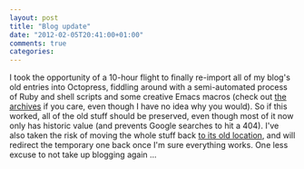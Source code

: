 ```yaml
---
layout: post
title: "Blog update"
date: "2012-02-05T20:41:00+01:00"
comments: true
categories: 
---
```


I took the opportunity of a 10-hour flight to finally re-import all of
my blog's old entries into Octopress, fiddling around with a
semi-automated process of Ruby and shell scripts and some creative
Emacs macros (check out <a href='/blog/st/archives/'>the archives</a>
if you care, even though I have no idea why you would). So if this
worked, all of the old stuff should be preserved, even though most of
it now only has historic value (and prevents Google searches to hit a
404). I've also taken the risk of moving the whole stuff back <a
href='/blog/st/'>to its old location</a>, and will redirect the
temporary one back once I'm sure everything works. One less excuse to
not take up blogging again ...

